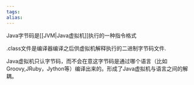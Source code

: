 ```yaml
---
tags: 
alias:
---
```

Java字节码是[[JVM|Java虚拟机]]执行的一种指令格式

.class文件是编译器编译之后供虚拟机解释执行的二进制字节码文件.

Java虚拟机只认字节码，而不会在意这字节码是通过哪个语言（比如Groovy,JRuby，Jython等）编译出来的。形成了Java虚拟机与语言之间的解耦。

